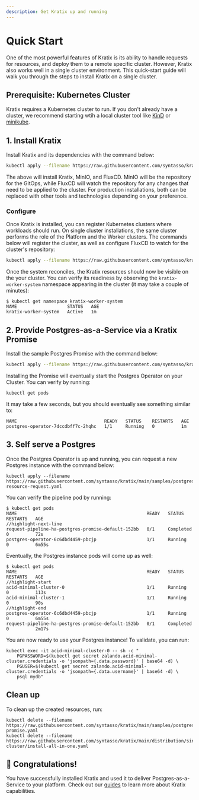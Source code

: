 ```yaml
---
description: Get Kratix up and running
---
```


# Quick Start

One of the most powerful features of Kratix is its ability to handle requests for
resources, and deploy them to a remote specific cluster. However, Kratix also works well
in a single cluster environment. This quick-start guide will walk you through the steps to
install Kratix on a single cluster.

## Prerequisite: Kubernetes Cluster

Kratix requires a Kubernetes cluster to run. If you don't already have a cluster, we
recommend starting wtih a local cluster tool like
[KinD](https://kind.sigs.k8s.io/docs/user/quick-start/) or
[minikube](https://minikube.sigs.k8s.io/docs/start/).

## 1. Install Kratix

Install Kratix and its dependencies with the command below:

```bash
kubectl apply --filename https://raw.githubusercontent.com/syntasso/kratix/main/distribution/single-cluster/install-all-in-one.yaml
```

The above will install Kratix, MinIO, and FluxCD. MinIO will be the repository for the
GitOps, while FluxCD will watch the repository for any changes that need to be applied to
the cluster. For production installations, both can be replaced with other tools and
technologies depending on your preference.

### Configure

Once Kratix is installed, you can register Kubernetes clusters where workloads should run.
On single cluster installations, the same cluster performs the role of the Platform and
the Worker clusters. The commands below will register the cluster, as well as configure
FluxCD to watch for the cluster's repository:

```bash
kubectl apply --filename https://raw.githubusercontent.com/syntasso/kratix/main/distribution/single-cluster/config-all-in-one.yaml
```

Once the system reconciles, the Kratix resources should now be visible on the your
cluster. You can verify its readiness by observing the `kratix-worker-system` namespace
appearing in the cluster (it may take a couple of minutes):

```console
$ kubectl get namespace kratix-worker-system
NAME                   STATUS   AGE
kratix-worker-system   Active   1m
```

## 2. Provide Postgres-as-a-Service via a Kratix Promise

Install the sample Postgres Promise with the command below:

```bash
kubectl apply --filename https://raw.githubusercontent.com/syntasso/kratix/main/samples/postgres/postgres-promise.yaml
```

Installing the Promise will eventually start the Postgres Operator on your Cluster. You
can verify by running:

```console
kubectl get pods
```

It may take a few seconds, but you should eventually see something similar to:
```console
NAME                                 READY   STATUS    RESTARTS   AGE
postgres-operator-7dccdbff7c-2hqhc   1/1     Running   0          1m
```

## 3. Self serve a Postgres

Once the Postgres Operator is up and running, you can request a new Postgres instance with
the command below:

```console
kubectl apply --filename https://raw.githubusercontent.com/syntasso/kratix/main/samples/postgres/postgres-resource-request.yaml
```

You can verify the pipeline pod by running:

```console
$ kubectl get pods
NAME                                                 READY   STATUS      RESTARTS   AGE
//highlight-next-line
request-pipeline-ha-postgres-promise-default-152bb   0/1     Completed   0          72s
postgres-operator-6c6dbd4459-pbcjp                   1/1     Running     0          6m55s
```

Eventually, the Postgres instance pods will come up as well:

```console
$ kubectl get pods
NAME                                                 READY   STATUS      RESTARTS   AGE
//highlight-start
acid-minimal-cluster-0                               1/1     Running     0          113s
acid-minimal-cluster-1                               1/1     Running     0          90s
//highlight-end
postgres-operator-6c6dbd4459-pbcjp                   1/1     Running     0          6m55s
request-pipeline-ha-postgres-promise-default-152bb   0/1     Completed   0          2m17s
```


You are now ready to use your Postgres instance! To validate, you can run:

```
kubectl exec -it acid-minimal-cluster-0 -- sh -c "
    PGPASSWORD=$(kubectl get secret zalando.acid-minimal-cluster.credentials -o 'jsonpath={.data.password}' | base64 -d) \
    PGUSER=$(kubectl get secret zalando.acid-minimal-cluster.credentials -o 'jsonpath={.data.username}' | base64 -d) \
    psql mydb"
```

## Clean up

To clean up the created resources, run:

```console
kubectl delete --filename https://raw.githubusercontent.com/syntasso/kratix/main/samples/postgres/postgres-promise.yaml
kubectl delete --filename https://raw.githubusercontent.com/syntasso/kratix/main/distribution/single-cluster/install-all-in-one.yaml
```

## 🎉 Congratulations!

You have successfully installed Kratix and used it to deliver Postgres-as-a-Service to
your platform. Check out our [guides](/docs/category/guides) to learn more about Kratix
capabilities.

